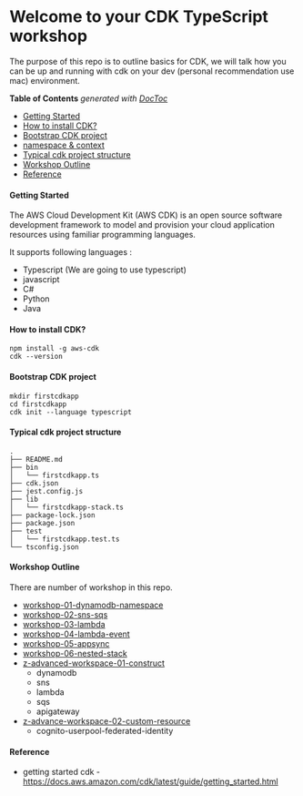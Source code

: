 # Welcome to your CDK TypeScript workshop 
The purpose of this repo is to outline basics for CDK, we will talk how you can be up and running with cdk on your dev (personal recommendation use mac) environment.

<!-- START doctoc generated TOC please keep comment here to allow auto update -->
<!-- DON'T EDIT THIS SECTION, INSTEAD RE-RUN doctoc TO UPDATE -->
**Table of Contents**  *generated with [DocToc](https://github.com/thlorenz/doctoc)*

- [Getting Started](#getting-started)
- [How to install CDK?](#cdk-install)
- [Bootstrap CDK project](#cdk-bootstrap)
- [namespace & context](#cdk-namespace)
- [Typical cdk project structure](#cdk-structure)
- [Workshop Outline](#cdk-structure)
- [Reference](#cdk-reference)

<a name="getting-started"></a>
#### Getting Started

The AWS Cloud Development Kit (AWS CDK) is an open source software development framework to model and provision your cloud application resources using familiar programming languages.

It supports following languages :
- Typescript (We are going to use typescript)
- javascript
- C#
- Python
- Java 


<a name="cdk-install"></a>
#### How to install CDK?
```
npm install -g aws-cdk
cdk --version
```


<a name="cdk-bootstrap"></a>
#### Bootstrap CDK project
```
mkdir firstcdkapp
cd firstcdkapp
cdk init --language typescript
```


<a name="cdk-structure"></a>
#### Typical cdk project structure
```
.
├── README.md
├── bin
│   └── firstcdkapp.ts
├── cdk.json
├── jest.config.js
├── lib
│   └── firstcdkapp-stack.ts
├── package-lock.json
├── package.json
├── test
│   └── firstcdkapp.test.ts
└── tsconfig.json
```

<a name="cdk-outline"></a>
#### Workshop Outline
There are number of workshop in this repo.

- [workshop-01-dynamodb-namespace](https://bitbucket.collegeboard.org/projects/INASAURS/repos/cdk-workshop/browse/workshop-01-dynamodb-namespace)
- [workshop-02-sns-sqs](https://bitbucket.collegeboard.org/projects/INASAURS/repos/cdk-workshop/browse/workshop-02-sns-sqs)
- [workshop-03-lambda](https://bitbucket.collegeboard.org/projects/INASAURS/repos/cdk-workshop/browse/workshop-03-lambdap)
- [workshop-04-lambda-event](https://bitbucket.collegeboard.org/projects/INASAURS/repos/cdk-workshop/browse/workshop-04-lambda-event)
- [workshop-05-appsync](https://bitbucket.collegeboard.org/projects/INASAURS/repos/cdk-workshop/browse/workshop-05-appsync)
- [workshop-06-nested-stack](https://bitbucket.collegeboard.org/projects/INASAURS/repos/cdk-workshop/browse/workshop-06-nested-stack)
- [z-advanced-workspace-01-construct](https://bitbucket.collegeboard.org/projects/INASAURS/repos/cdk-workshop/browse/z-advanced-workshop-01-construct)
    - dynamodb
    - sns
    - lambda
    - sqs
    - apigateway
- [z-advance-workspace-02-custom-resource](https://bitbucket.collegeboard.org/projects/INASAURS/repos/cdk-workshop/browse/z-advanced-workshop-02-custom-resource)
    - cognito-userpool-federated-identity

<a name="cdk-reference"></a>
#### Reference
- getting started cdk - https://docs.aws.amazon.com/cdk/latest/guide/getting_started.html

